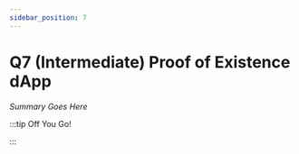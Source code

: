 ```yaml
---
sidebar_position: 7
---
```


# Q7 (Intermediate) Proof of Existence dApp

_Summary Goes Here_

:::tip Off You Go!

<QuestButton text="Happy Questing" link='' />

:::

